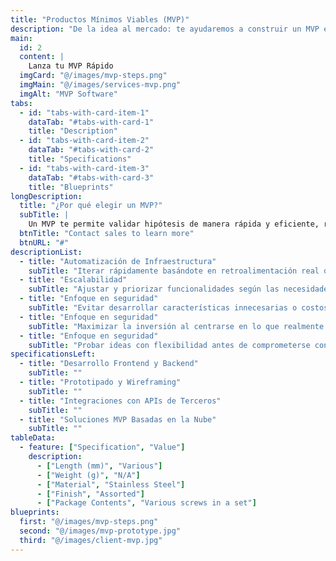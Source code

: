 ```yaml
---
title: "Productos Mínimos Viables (MVP)"
description: "De la idea al mercado: te ayudaremos a construir un MVP escalable en poco tiempo."
main:
  id: 2
  content: |
    Lanza tu MVP Rápido
  imgCard: "@/images/mvp-steps.png"
  imgMain: "@/images/services-mvp.png"
  imgAlt: "MVP Software"
tabs:
  - id: "tabs-with-card-item-1"
    dataTab: "#tabs-with-card-1"
    title: "Description"
  - id: "tabs-with-card-item-2"
    dataTab: "#tabs-with-card-2"
    title: "Specifications"
  - id: "tabs-with-card-item-3"
    dataTab: "#tabs-with-card-3"
    title: "Blueprints"
longDescription:
  title: "¿Por qué elegir un MVP?"
  subTitle: |
    Un MVP te permite validar hipótesis de manera rápida y eficiente, reduciendo riesgos y costos asociados al desarrollo de software.
  btnTitle: "Contact sales to learn more"
  btnURL: "#"
descriptionList:
  - title: "Automatización de Infraestructura"
    subTitle: "Iterar rápidamente basándote en retroalimentación real de usuarios."
  - title: "Escalabilidad"
    subTitle: "Ajustar y priorizar funcionalidades según las necesidades del mercado."
  - title: "Enfoque en seguridad"
    subTitle: "Evitar desarrollar características innecesarias o costosas."
  - title: "Enfoque en seguridad"
    subTitle: "Maximizar la inversión al centrarse en lo que realmente agrega valor."
  - title: "Enfoque en seguridad"
    subTitle: "Probar ideas con flexibilidad antes de comprometerse con un producto final."
specificationsLeft:
  - title: "Desarrollo Frontend y Backend"
    subTitle: ""
  - title: "Prototipado y Wireframing"
    subTitle: ""
  - title: "Integraciones con APIs de Terceros"
    subTitle: ""
  - title: "Soluciones MVP Basadas en la Nube"
    subTitle: ""
tableData:
  - feature: ["Specification", "Value"]
    description:
      - ["Length (mm)", "Various"]
      - ["Weight (g)", "N/A"]
      - ["Material", "Stainless Steel"]
      - ["Finish", "Assorted"]
      - ["Package Contents", "Various screws in a set"]
blueprints:
  first: "@/images/mvp-steps.png"
  second: "@/images/mvp-prototype.jpg"
  third: "@/images/client-mvp.jpg"
---
```

